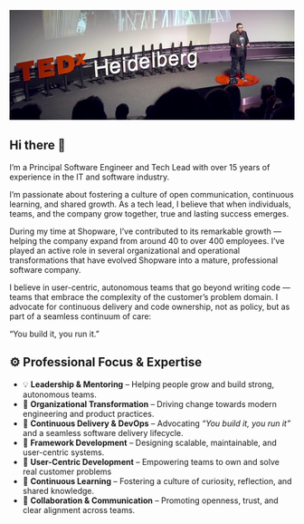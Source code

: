 ![Philipp Schuch at TEDx Heidelberg](profile_banner.jpg)

## Hi there 👋

I’m a Principal Software Engineer and Tech Lead with over 15 years of experience in the IT and software industry.

I’m passionate about fostering a culture of open communication, continuous learning, and shared growth. As a tech lead, I believe that when individuals, teams, and the company grow together, true and lasting success emerges.

During my time at Shopware, I’ve contributed to its remarkable growth — helping the company expand from around 40 to over 400 employees. I’ve played an active role in several organizational and operational transformations that have evolved Shopware into a mature, professional software company.

I believe in user-centric, autonomous teams that go beyond writing code — teams that embrace the complexity of the customer’s problem domain. I advocate for continuous delivery and code ownership, not as policy, but as part of a seamless continuum of care:  

“You build it, you run it.”

## ⚙️ **Professional Focus & Expertise**

- 💡 **Leadership & Mentoring** – Helping people grow and build strong, autonomous teams.
- 🧭 **Organizational Transformation** – Driving change towards modern engineering and product practices.
- 🚀 **Continuous Delivery & DevOps** – Advocating *“You build it, you run it”* and a seamless software delivery lifecycle.
- 🧩 **Framework Development** – Designing scalable, maintainable, and user-centric systems.
- 👥 **User-Centric Development** – Empowering teams to own and solve real customer problems  
- 🧠 **Continuous Learning** – Fostering a culture of curiosity, reflection, and shared knowledge.
- 🤝 **Collaboration & Communication** – Promoting openness, trust, and clear alignment across teams.
